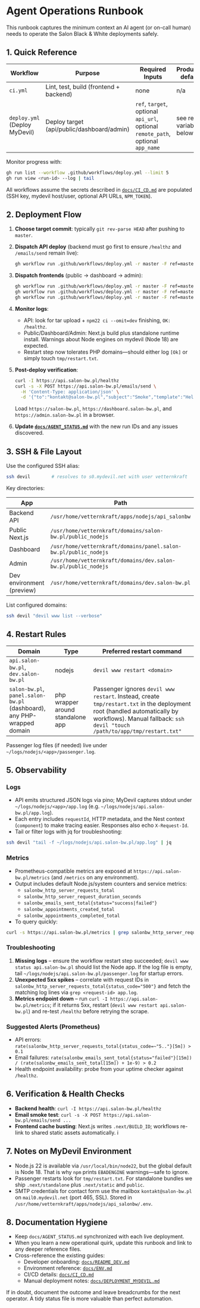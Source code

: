 # Agent Operations Runbook

This runbook captures the minimum context an AI agent (or on-call human) needs to operate the Salon Black & White deployments safely.

## 1. Quick Reference

| Workflow | Purpose | Required Inputs | Production defaults | Dispatch example |
| --- | --- | --- | --- | --- |
| `ci.yml` | Lint, test, build (frontend + backend) | none | n/a | `gh workflow run ci.yml -r master` |
| `deploy.yml` (Deploy MyDevil) | Deploy target (api/public/dashboard/admin) | `ref`, `target`, optional `api_url`, optional `remote_path`, optional `app_name` | see repo variables below | `gh workflow run .github/workflows/deploy.yml -r master -F ref=master -F target=api` |

Monitor progress with:

```bash
gh run list --workflow .github/workflows/deploy.yml --limit 5
gh run view <run-id> --log | tail
```

All workflows assume the secrets described in [`docs/CI_CD.md`](./CI_CD.md) are populated (SSH key, mydevil host/user, optional API URLs, `NPM_TOKEN`).

## 2. Deployment Flow

1. **Choose target commit**: typically `git rev-parse HEAD` after pushing to `master`.
2. **Dispatch API deploy** (backend must go first to ensure `/healthz` and `/emails/send` remain live):

   ```bash
   gh workflow run .github/workflows/deploy.yml -r master -F ref=master -F target=api
   ```

3. **Dispatch frontends** (public → dashboard → admin):

   ```bash
   gh workflow run .github/workflows/deploy.yml -r master -F ref=master -F target=public
   gh workflow run .github/workflows/deploy.yml -r master -F ref=master -F target=dashboard
   gh workflow run .github/workflows/deploy.yml -r master -F ref=master -F target=admin
   ```
4. **Monitor logs**:
   - API: look for tar upload + `npm22 ci --omit=dev` finishing, `OK: /healthz`.
   - Public/Dashboard/Admin: Next.js build plus standalone runtime install. Warnings about Node engines on mydevil (Node 18) are expected.
   - Restart step now tolerates PHP domains—should either log `[Ok]` or simply touch `tmp/restart.txt`.
5. **Post-deploy verification**:
   ```bash
   curl -I https://api.salon-bw.pl/healthz
   curl -s -X POST https://api.salon-bw.pl/emails/send \
     -H 'Content-Type: application/json' \
     -d '{"to":"kontakt@salon-bw.pl","subject":"Smoke","template":"Hello {{name}}","data":{"name":"Smoke"}}'
   ```
   Load `https://salon-bw.pl`, `https://dashboard.salon-bw.pl`, and `https://admin.salon-bw.pl` in a browser.
6. **Update [`docs/AGENT_STATUS.md`](./AGENT_STATUS.md)** with the new run IDs and any issues discovered.

## 3. SSH & File Layout

Use the configured SSH alias:

```bash
ssh devil        # resolves to s0.mydevil.net with user vetternkraft
```

Key directories:

| App | Path |
| --- | --- |
| Backend API | `/usr/home/vetternkraft/apps/nodejs/api_salonbw` |
| Public Next.js | `/usr/home/vetternkraft/domains/salon-bw.pl/public_nodejs` |
| Dashboard | `/usr/home/vetternkraft/domains/panel.salon-bw.pl/public_nodejs` |
| Admin | `/usr/home/vetternkraft/domains/dev.salon-bw.pl/public_nodejs` |
| Dev environment (preview) | `/usr/home/vetternkraft/domains/dev.salon-bw.pl` |

List configured domains:

```bash
ssh devil "devil www list --verbose"
```

## 4. Restart Rules

| Domain | Type | Preferred restart command |
| --- | --- | --- |
| `api.salon-bw.pl`, `dev.salon-bw.pl` | nodejs | `devil www restart <domain>` |
| `salon-bw.pl`, `panel.salon-bw.pl` (dashboard), any PHP-wrapped domain | php wrapper around standalone app | Passenger ignores `devil www restart`. Instead, create `tmp/restart.txt` in the deployment root (handled automatically by workflows). Manual fallback: `ssh devil "touch /path/to/app/tmp/restart.txt"` |

Passenger log files (if needed) live under `~/logs/nodejs/<app>/passenger.log`.

## 5. Observability

### Logs

- API emits structured JSON logs via pino; MyDevil captures stdout under `~/logs/nodejs/<app>/app.log` (e.g. `~/logs/nodejs/api.salon-bw.pl/app.log`).
- Each entry includes `requestId`, HTTP metadata, and the Nest context (`component`) to make tracing easier. Responses also echo `X-Request-Id`.
- Tail or filter logs with jq for troubleshooting:

```bash
ssh devil "tail -f ~/logs/nodejs/api.salon-bw.pl/app.log" | jq
```

### Metrics

- Prometheus-compatible metrics are exposed at `https://api.salon-bw.pl/metrics` (and `/metrics` on any environment).
- Output includes default Node.js/system counters and service metrics:
  - `salonbw_http_server_requests_total`
  - `salonbw_http_server_request_duration_seconds`
  - `salonbw_emails_sent_total{status="success|failed"}`
  - `salonbw_appointments_created_total`
  - `salonbw_appointments_completed_total`
- To query quickly:

```bash
curl -s https://api.salon-bw.pl/metrics | grep salonbw_http_server_requests_total
```

### Troubleshooting

1. **Missing logs** – ensure the workflow restart step succeeded; `devil www status api.salon-bw.pl` should list the Node app. If the log file is empty, tail `~/logs/nodejs/api.salon-bw.pl/passenger.log` for startup errors.
2. **Unexpected 5xx spikes** – correlate with request IDs in `salonbw_http_server_requests_total{status_code="500"}` and fetch the matching log lines via `grep <request-id> app.log`.
3. **Metrics endpoint down** – run `curl -I https://api.salon-bw.pl/metrics`; if it returns 5xx, restart (`devil www restart api.salon-bw.pl`) and re-test `/healthz` before retrying the scrape.

### Suggested Alerts (Prometheus)

- API errors: `rate(salonbw_http_server_requests_total{status_code=~"5.."}[5m]) > 0.1`
- Email failures: `rate(salonbw_emails_sent_total{status="failed"}[15m]) / (rate(salonbw_emails_sent_total[15m]) + 1e-9) > 0.2`
- Health endpoint availability: probe from your uptime checker against `/healthz`.

## 6. Verification & Health Checks

- **Backend health**: `curl -I https://api.salon-bw.pl/healthz`
- **Email smoke test**: `curl -s -X POST https://api.salon-bw.pl/emails/send ...`
- **Frontend cache busting**: Next.js writes `.next/BUILD_ID`; workflows re-link to shared static assets automatically.
i
## 7. Notes on MyDevil Environment

- Node.js 22 is available via `/usr/local/bin/node22`, but the global default is Node 18. That is why `npm` prints `EBADENGINE` warnings—safe to ignore.
- Passenger restarts look for `tmp/restart.txt`. For standalone bundles we ship `.next/standalone` plus `.next/static` and `public`.
- SMTP credentials for contact form use the mailbox `kontakt@salon-bw.pl` on `mail0.mydevil.net` (port 465, SSL). Stored in `/usr/home/vetternkraft/apps/nodejs/api_salonbw/.env`.

## 8. Documentation Hygiene

- Keep `docs/AGENT_STATUS.md` synchronized with each live deployment.
- When you learn a new operational quirk, update this runbook and link to any deeper reference files.
- Cross-reference the existing guides:
  - Developer onboarding: [`docs/README_DEV.md`](./README_DEV.md)
  - Environment reference: [`docs/ENV.md`](./ENV.md)
  - CI/CD details: [`docs/CI_CD.md`](./CI_CD.md)
  - Manual deployment notes: [`docs/DEPLOYMENT_MYDEVIL.md`](./DEPLOYMENT_MYDEVIL.md)

If in doubt, document the outcome and leave breadcrumbs for the next operator. A tidy status file is more valuable than perfect automation.
